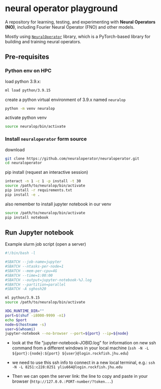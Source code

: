# neural operator playground

A repository for learning, testing, and experimenting with **Neural Operators (NO)**, including Fourier Neural Operator (FNO) and other models.

Mostly using [`NeuralOperator`](https://neuraloperator.github.io/dev/index.html) library, which is a PyTorch-based library for building and training neural operators.

## Pre-requisites

### Python env on HPC

load python 3.9.x:

```bash
ml load python/3.9.15
```

create a python virtual environment of 3.9.x named `neuralop`

```bash
python -m venv neuralop
```

activate python venv

```bash
source neuralop/bin/activate
```

### Install `neuraloperator` form source

download
```bash
git clone https://github.com/neuraloperator/neuraloperator.git
cd neuraloperator
```

pip install (request an interactive session)
```bash
interact -n 1 -c 1 -p install -t 30
source /path/to/neuralop/bin/activate
pip install -r requirements.txt
pip install -e .
```

also remember to install jupyter notebook in our venv
```bash
source /path/to/neuralop/bin/activate 
pip install notebook
```

## Run Jupyter notebook

Example slurm job script (open a server)

```bash
#!/bin/bash -l

#SBATCH --job-name=jupyter
#SBATCH --ntasks-per-node=1
#SBATCH --mem-per-cpu=4G
#SBATCH --time=1:00:00
#SBATCH --output=jupyter-notebook-%J.log
#SBATCH --partition=parallel
#SBATCH -A sghosh20

ml python/3.9.15
source /path/to/neuralop/bin/activate

XDG_RUNTIME_DIR=""
port=$(shuf -i8000-9999 -n1)
echo $port
node=$(hostname -s)
user=$(whoami)
jupyter-notebook --no-browser --port=${port} --ip=${node}
```
- look at the file "jupyter-notebook-JOBID.log" for information on
  new ssh command from a different windows in your local machine (`ssh -N -L ${port}:{node}:${port} ${user}@login.rockfish.jhu.edu`)

- we need to use this ssh info to connect in a new local terminal, e.g.:
  `ssh -N -L 8251:c228:8251 yliu664@login.rockfish.jhu.edu`

- Then we can open the server link: 
  the line to copy and paste in your browser (`http://127.0.0.:PORT-number/?token...`)
